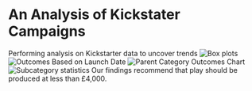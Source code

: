 # An Analysis of Kickstater Campaigns
Performing analysis on Kickstarter data to uncover trends
![Box plots](https://user-images.githubusercontent.com/96098041/146700352-30859716-a6da-4bb6-9320-a0eef8ec745b.png)
![Outcomes Based on Launch Date](https://user-images.githubusercontent.com/96098041/146700354-4cf1bb9f-9c91-4267-bd72-dd9023d79617.png)
![Parent Category Outcomes Chart](https://user-images.githubusercontent.com/96098041/146700358-ee73a5ae-7590-4219-bf2c-7f2f85c4b5d6.png)
![Subcategory statistics](https://user-images.githubusercontent.com/96098041/146700361-6718631c-cd6b-4b91-9aaa-232d6e198f95.png)
Our findings recommend that play should be produced at less than £4,000.
